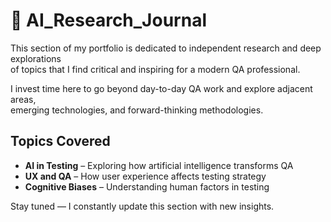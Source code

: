# 🔬 AI_Research_Journal

This section of my portfolio is dedicated to independent research and deep explorations  
of topics that I find critical and inspiring for a modern QA professional.

I invest time here to go beyond day-to-day QA work and explore adjacent areas,  
emerging technologies, and forward-thinking methodologies.

## Topics Covered

- **AI in Testing** – Exploring how artificial intelligence transforms QA
- **UX and QA** – How user experience affects testing strategy
- **Cognitive Biases** – Understanding human factors in testing

Stay tuned — I constantly update this section with new insights.
